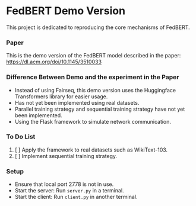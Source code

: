 # **FedBERT Demo Version**

This project is dedicated to reproducing the core mechanisms of FedBERT.

### Paper
This is the demo version of the FedBERT model described in the paper:
https://dl.acm.org/doi/10.1145/3510033

### Difference Between Demo and the experiment in the Paper
* Instead of using Fairseq, this demo version uses the Huggingface Transformers library for easier usage.
* Has not yet been implemented using real datasets.
* Parallel training strategy and sequential training strategy have not yet been implemented.
* Using the Flask framework to simulate network communication.

### To Do List
1. [ ] Apply the framework to real datasets such as WikiText-103.
2. [ ] Implement sequential training strategy.

### Setup
* Ensure that local port 2778 is not in use.
* Start the server: Run `server.py` in a terminal.
* Start the client: Run `client.py` in another terminal.